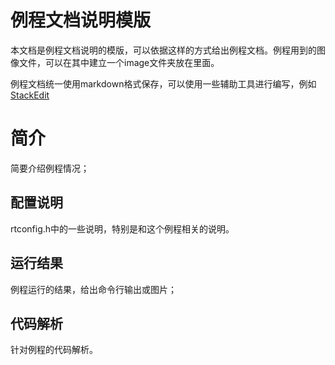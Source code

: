 # 例程文档说明模版 

本文档是例程文档说明的模版，可以依据这样的方式给出例程文档。例程用到的图像文件，可以在其中建立一个image文件夹放在里面。

例程文档统一使用markdown格式保存，可以使用一些辅助工具进行编写，例如[StackEdit](http://stackedit.io)

# 简介 #

简要介绍例程情况；

## 配置说明 ##

rtconfig.h中的一些说明，特别是和这个例程相关的说明。

## 运行结果 ##

例程运行的结果，给出命令行输出或图片；

## 代码解析 ##

针对例程的代码解析。
